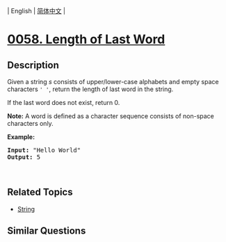 
| English | [简体中文](README.md) |
# [0058. Length of Last Word](https://leetcode-cn.com/problems/length-of-last-word/)
## Description
<p>Given a string <i>s</i> consists of upper/lower-case alphabets and empty space characters <code>&#39; &#39;</code>, return the length of last word in the string.</p>

<p>If the last word does not exist, return 0.</p>

<p><b>Note:</b> A word is defined as a character sequence consists of non-space characters only.</p>

<p><b>Example:</b></p>

<pre>
<b>Input:</b> &quot;Hello World&quot;
<b>Output:</b> 5
</pre>

<p>&nbsp;</p>

## Related Topics
- [String](https://leetcode-cn.com/tag/string)
## Similar Questions

